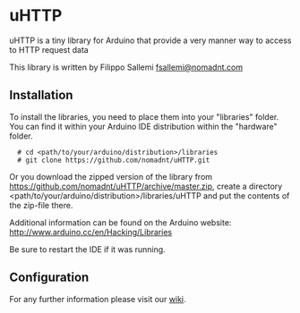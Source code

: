 uHTTP
=====

uHTTP is a tiny library for Arduino that provide a very manner way to access to HTTP request data

This library is written by Filippo Sallemi <fsallemi@nomadnt.com>

Installation
--

To install the libraries, you need to place them into your "libraries" folder. You can find it within your Arduino IDE distribution within the "hardware" folder.

```
  # cd <path/to/your/arduino/distribution>/libraries
  # git clone https://github.com/nomadnt/uHTTP.git
```
Or you download the zipped version of the library from https://github.com/nomadnt/uHTTP/archive/master.zip, create a directory <path/to/your/arduino/distribution>/libraries/uHTTP and put the contents of the zip-file there.

Additional information can be found on the Arduino website: http://www.arduino.cc/en/Hacking/Libraries

Be sure to restart the IDE if it was running.

Configuration
--

For any further information please visit our [wiki](https://github.com/nomadnt/uHTTP/wiki).
